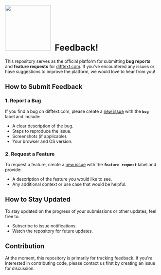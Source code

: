 # <img src="https://github.com/user-attachments/assets/7296cffb-cfff-46b3-a46b-15ed5a09df28" width="150">&nbsp; Feedback!

This repository serves as the official platform for submitting **bug reports** and **feature requests** for [difftext.com](https://difftext.com). If you've encountered any issues or have suggestions to improve the platform, we would love to hear from you!

## How to Submit Feedback

### 1. Report a Bug
If you find a bug on difftext.com, please create a [new issue](https://github.com/dotspencer/diff-text-feedback/issues/new) with the **`bug`** label and include:
- A clear description of the bug.
- Steps to reproduce the issue.
- Screenshots (if applicable).
- Your browser and OS version.

### 2. Request a Feature
To request a feature, create a [new issue](https://github.com/dotspencer/diff-text-feedback/issues/new) with the **`feature request`** label and provide:
- A description of the feature you would like to see.
- Any additional context or use case that would be helpful.

## How to Stay Updated
To stay updated on the progress of your submissions or other updates, feel free to:
- Subscribe to issue notifications.
- Watch the repository for future updates.

## Contribution
At the moment, this repository is primarily for tracking feedback. If you're interested in contributing code, please contact us first by creating an issue for discussion.
